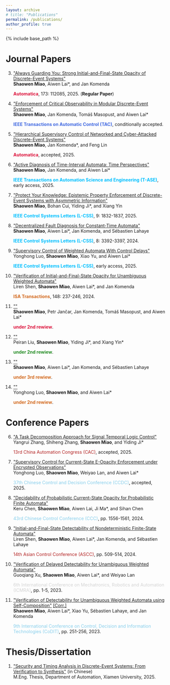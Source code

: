 ```yaml
---
layout: archive
# title: "Publications"
permalink: /publications/
author_profile: true
---
```


{% include base_path %}

# Journal Papers

3. ["Always Guarding You: Strong Initial-and-Final-State Opacity of Discrete-Event Systems"](https://www.sciencedirect.com/science/article/pii/S0005109824005788)  
   **Shaowen Miao**, Aiwen Lai*, and Jan Komenda  
   <div><font color="Crimson"><b>Automatica</b></font>, 173: 112085, 2025. (<b>Regular Paper</b>)</div>

6. ["Enforcement of Critical Observability in Modular Discrete-Event Systems"]()  
   **Shaowen Miao**, Jan Komenda, Tom&aacute;&scaron; Masopust, and Aiwen Lai*
   <div><font color="RoyalBlue"><b>IEEE Transactions on Automatic Control (TAC)</b></font>, conditionally accepted.</div>

7. ["Hierarchical Supervisory Control of Networked and Cyber-Attacked Discrete-Event Systems"]()  
   **Shaowen Miao**, Jan Komenda*, and Feng Lin
   <div><font color="Crimson"><b>Automatica</b></font>, accepted, 2025.</div>

5. ["Active Diagnosis of Time-Interval Automata: Time Perspectives"](https://ieeexplore.ieee.org/document/10847706)  
   **Shaowen Miao**, Jan Komenda, and Aiwen Lai*
   <div><font color="DeepSkyBlue"><b>IEEE Transactions on Automation Science and Engineering (T-ASE)</b></font>, early access, 2025.</div>

1. ["Protect Your Knowledge: Epistemic Property Enforcement of Discrete-Event Systems with Asymmetric Information"](https://ieeexplore.ieee.org/document/11032113)  
   **Shaowen Miao**, Bohan Cui, Yiding Ji*, and Xiang Yin
   <div><font color="DeepSkyBlue"><b>IEEE Control Systems Letters (L-CSS)</b></font>, 9: 1832-1837, 2025.</div>

1. ["Decentralized Fault Diagnosis for Constant-Time Automata"](https://ieeexplore.ieee.org/document/10870273)  
   **Shaowen Miao**, Aiwen Lai*, Jan Komenda, and S&eacute;bastien Lahaye
   <div><font color="DeepSkyBlue"><b>IEEE Control Systems Letters (L-CSS)</b></font>, 8: 3392-3397, 2024.</div>

2. ["Supervisory Control of Weighted Automata With Control Delays"](https://ieeexplore.ieee.org/document/11084896)  
   Yonghong Luo, **Shaowen Miao**, Xiao Yu, and Aiwen Lai*
   <div><font color="DeepSkyBlue"><b>IEEE Control Systems Letters (L-CSS)</b></font>, early access, 2025.</div>

4. ["Verification of Initial-and-Final-State Opacity for Unambiguous Weighted Automata"](https://www.sciencedirect.com/science/article/pii/S0019057824001277)  
   Liren Shen, **Shaowen Miao**, Aiwen Lai*, and Jan Komenda
   <div><font color="Chocolate"><b>ISA Transactions</b></font>, 148: 237-246, 2024.</div>

9. [""]()  
   **Shaowen Miao**, Petr Jančar, Jan Komenda, Tom&aacute;&scaron; Masopust, and Aiwen Lai*
   <div><font color="Crimson"><b>under 2nd rewiew</b></font>.</div>

0. [""]()  
   Peiran Liu, **Shaowen Miao**, Yiding Ji\*, and Xiang Yin\*
   <div><font color="ForestGreen"><b>under 2nd rewiew</b></font>.</div>

2. [""]()  
   **Shaowen Miao**, Aiwen Lai*, Jan Komenda, and S&eacute;bastien Lahaye
   <div><font color="Chocolate"><b>under 3rd rewiew</b></font>.</div>
   <!-- <div><font color="Orange"><b>under 2nd rewiew</b></font>.</div> -->

8. [""]()  
   Yonghong Luo, **Shaowen Miao**, and Aiwen Lai*
   <div><font color="Chocolate"><b>under 2nd rewiew</b></font>.</div>

# Conference Papers

6. ["A Task Decomposition Approach for Signal Temporal Logic Control"]()  
   Yangrui Zhang, Shiheng Zhang, **Shaowen Miao**, and Yiding Ji*
   <div><font color="FireBrick">13rd China Automation Congress (CAC)</font>, accepted, 2025.</div>

5. ["Supervisory Control for Current-State E-Opacity Enforcement under Encrypted Observations"]()  
   Yonghong Luo, **Shaowen Miao**, Weiyao Lan, and Aiwen Lai*
   <div><font color="SkyBlue">37th Chinese Control and Decision Conference (CCDC)</font>, accepted, 2025.</div>

4. ["Decidability of Probabilistic Current-State Opacity for Probabilistic Finite Automata"](https://ieeexplore.ieee.org/document/10661575)  
   Keru Chen, **Shaowen Miao**, Aiwen Lai, Ji Ma*, and Sihan Chen
   <div><font color="SkyBlue">43rd Chinese Control Conference (CCC)</font>, pp. 1556-1561, 2024.</div>

3. ["Initial-and-Final-State Detectability of Nondeterministic Finite-State Automata"](https://ieeexplore.ieee.org/document/10665365)  
   Liren Shen, **Shaowen Miao**, Aiwen Lai*, Jan Komenda, and S&eacute;bastien Lahaye<br>
   <!-- <div><font color="SkyBlue">14th Asian Control Conference (ASCC)</font>, pp. 509-514, 2024.</div> -->
   <div><font color="FireBrick">14th Asian Control Conference (ASCC)</font>, pp. 509-514, 2024.</div>

2. ["Verification of Delayed Detectability for Unambiguous Weighted Automata"](https://ieeexplore.ieee.org/document/10708371)  
   Guoqiang Xu, **Shaowen Miao**, Aiwen Lai*, and Weiyao Lan<br>
   <div><font color="LightGrey">6th International Conference on Mechatronics, Robotics and Automation (ICMRA)</font>, pp. 1-5, 2023.</div>

1. ["Verification of Detectability for Unambiguous Weighted Automata using Self-Composition"](https://ieeexplore.ieee.org/document/10284082) <a href="https://jiro-m.github.io/papers/23CoDIT.pdf">[Corr.]</a>  
   **Shaowen Miao**, Aiwen Lai*, Xiao Yu, S&eacute;bastien Lahaye, and Jan Komenda
   <div><font color="SkyBlue">9th International Conference on Control, Decision and Information Technologies (CoDIT)</font>, pp. 251-256, 2023.</div>

# Thesis/Dissertation

1. ["Security and Timing Analysis in Discrete-Event Systems: From Verification to Synthesis"]() (in Chinese)  
   M.Eng. Thesis, Department of Automation, Xiamen University, 2025.